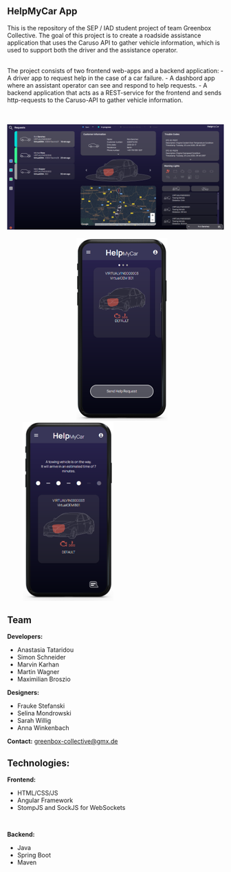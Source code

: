 ## HelpMyCar App



This is the repository of the SEP / IAD student project of team Greenbox Collective.
The goal of this project is to create a roadside assistance application that uses the Caruso API to gather vehicle information, 
which is used to support both the driver and the assistance operator.

<br>
The project consists of two frontend web-apps and a backend application:
- A driver app to request help in the case of a car failure.
- A dashbord app where an assistant operator can see and respond to help requests.
- A backend application that acts as a REST-service for the frontend and sends http-requests to the Caruso-API to gather vehicle information.

<br><br>
<img src="Screenshots/AOD.png" alt="assistance operator dashboard">
<br> <br>
&emsp; &emsp; &emsp; &emsp; &emsp; &emsp; &emsp; &emsp; &emsp;
<img src="Screenshots/app1.png" alt="app screenshot 1" width="211.5">
&emsp; &emsp; &emsp; &emsp; &emsp; &emsp; &emsp; &emsp; &emsp;
<img src="Screenshots/app2.png" alt="app screenshot 2" width="211.5">

## Team

**Developers:**
- Anastasia Tataridou
- Simon Schneider
- Marvin Karhan
- Martin Wagner
- Maximilian Broszio

**Designers:**
- Frauke Stefanski
- Selina Mondrowski
- Sarah Willig
- Anna Winkenbach

**Contact:**
greenbox-collective@gmx.de 

## Technologies:
**Frontend:**
- HTML/CSS/JS
- Angular Framework
- StompJS and SockJS for WebSockets

<br>

**Backend:**
- Java
- Spring Boot
- Maven
